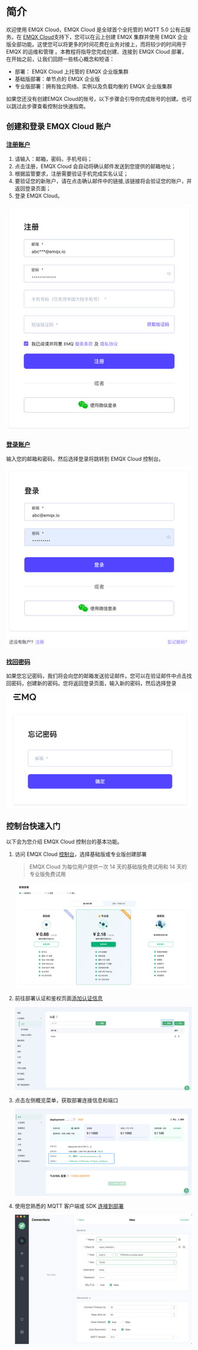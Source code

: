 # 简介

欢迎使用 EMQX Cloud，EMQX Cloud 是全球首个全托管的 MQTT 5.0 公有云服务。在 [EMQX Cloud](https://www.emqx.com/zh/cloud)支持下，您可以在云上创建 EMQX 集群并使用 EMQX 企业版全部功能。这使您可以将更多的时间花费在业务对接上，而将较少的时间用于 EMQX 的运维和管理 。本教程将指导您完成创建、连接到 EMQX Cloud 部署，在开始之前，让我们回顾一些核心概念和短语：

* 部署： EMQX Cloud 上托管的 EMQX 企业版集群
* 基础版部署：单节点的 EMQX 企业版
* 专业版部署：拥有独立网络、实例以及负载均衡的 EMQX 企业版集群

如果您还没有创建EMQX Cloud的账号，以下步骤会引导你完成账号的创建。也可以跳过此步骤查看控制台快速指南。

## 创建和登录 EMQX Cloud 账户

### [注册账户](https://www.emqx.com/zh/signup?continue=https://www.emqx.com/cn/cloud)

1. 请输入：邮箱，密码，手机号码；
2. 点击注册，EMQX Cloud 会自动将确认邮件发送到您提供的邮箱地址；
3. 根据监管要求，注册需要验证手机完成实名认证；
4. 要验证您的新账户，请在点击确认邮件中的链接,该链接将会验证您的账户，并返回登录页面；
5. 登录 EMQX Cloud。

![login](./_assets/signup.png)

### [登录账户](https://www.emqx.com/zh/signin?continue=https://www.emqx.com/cn/cloud)

输入您的邮箱和密码，然后选择登录将跳转到 EMQX Cloud 控制台。

![login](./_assets/login.png)

### [找回密码](https://www.emqx.com/zh/forgot-password?continue=https://www.emqx.com/cn/cloud)

如果您忘记密码，我们将会向您的邮箱发送验证邮件。您可以在验证邮件中点击找回密码，创建新的密码。您将返回登录页面，输入新的密码，然后选择登录

![login](./_assets/forgot.png)

## 控制台快速入门

以下会为您介绍 EMQX Cloud 控制台的基本功能。

1. 访问 EMQX Cloud [控制台](https://cloud.emqx.com/console/)，选择基础版或专业版创建部署
   > EMQX Cloud 为每位用户提供一次 14 天的基础版免费试用和 14 天的专业版免费试用

   ![add_users](./_assets/create_free_trial.png)

2. 前往部署认证和鉴权页面[添加认证信息](../deployments/auth.md)

   ![add_users](./_assets/auth.png)

3. 点击左侧概览菜单，获取部署连接信息和端口

   ![add_users](./_assets/overview.png)

4. 使用您熟悉的 MQTT 客户端或 SDK [连接到部署](../connect_to_deployments/overview.md)

   ![add_users](./_assets/mqttx_mqtt.png)
